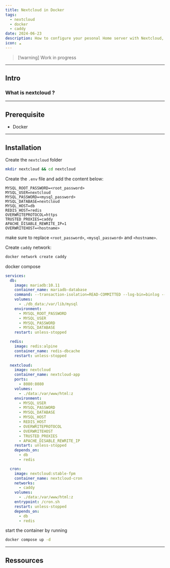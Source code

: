 ```yaml
---
title: Nextcloud in Docker
tags:
  - nextcloud
  - docker
  - caddy
date: 2024-06-23
description: How to configure your pesonal Home server with Nextcloud, Caddy and Docker
icon: ☁️
---
```

> [!warning] Work in progress

---

## Intro

### What is nextcloud ?


---
## Prerequisite

- Docker


---
## Installation

Create the `nextcloud` folder

```bash
mkdir nextcloud && cd nextcloud
```

Create the `.env` file and add the content below:

```
MYSQL_ROOT_PASSWORD=<root_password>
MYSQL_USER=nextcloud
MYSQL_PASSWORD=<mysql_password>
MYSQL_DATABASE=nextcloud
MYSQL_HOST=db
REDIS_HOST=redis
OVERWRITEPROTOCOL=https
TRUSTED_PROXIES=caddy
APACHE_DISABLE_REWRITE_IP=1
OVERWRITEHOST=<hostname>
```

make sure to replace `<root_password>`, `<mysql_password>` and `<hostname>`.

Create `caddy` network:
```bash
docker network create caddy
```


docker compose 
```yml
services:
  db:
    image: mariadb:10.11
    container_name: mariadb-database
    command: --transaction-isolation=READ-COMMITTED --log-bin=binlog --binlog-format=ROW
    volumes:
      - ./db_data:/var/lib/mysql
    environment:
      - MYSQL_ROOT_PASSWORD
      - MYSQL_USER
      - MYSQL_PASSWORD
      - MYSQL_DATABASE
    restart: unless-stopped

  redis:
    image: redis:alpine
    container_name: redis-dbcache
    restart: unless-stopped
      
  nextcloud:
    image: nextcloud
    container_name: nextcloud-app
    ports:
      - 8080:8080
    volumes:
      - ./data:/var/www/html:z
    environment:
      - MYSQL_USER
      - MYSQL_PASSWORD
      - MYSQL_DATABASE
      - MYSQL_HOST
      - REDIS_HOST
      - OVERWRITEPROTOCOL
      - OVERWRITEHOST
      - TRUSTED_PROXIES
      - APACHE_DISABLE_REWRITE_IP
    restart: unless-stopped
    depends_on:
      - db
      - redis

  cron:
    image: nextcloud:stable-fpm
    container_name: nextcloud-cron
    networks:
      - caddy
    volumes:
      - ./data:/var/www/html:z
    entrypoint: /cron.sh
    restart: unless-stopped
    depends_on:
      - db
      - redis
```

start the container by running
```bash
docker compose up -d
```


---
## Ressources
